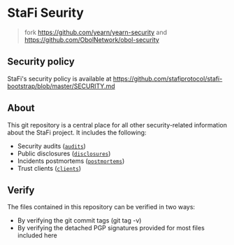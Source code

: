 # StaFi Seurity

> fork https://github.com/yearn/yearn-security and https://github.com/ObolNetwork/obol-security

## Security policy

StaFi's security policy is available at https://github.com/stafiprotocol/stafi-bootstrap/blob/master/SECURITY.md

## About

This git repository is a central place for all other security-related information about the StaFi project. It includes the following:

- Security audits ([`audits`](/audits))
- Public disclosures ([`disclosures`](/disclosures))
- Incidents postmortems ([`postmortems`](/postmortems))
- Trust clients ([`clients`](/clients))


## Verify

The files contained in this repository can be verified in two ways:

- By verifying the git commit tags (git tag -v)
- By verifying the detached PGP signatures provided for most files included here

